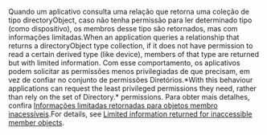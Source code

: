 
<!-- markdownlint-disable MD041-->

<span data-ttu-id="9e64b-101">Quando um aplicativo consulta uma relação que retorna uma coleção de tipo directoryObject, caso não tenha permissão para ler determinado tipo (como dispositivo), os membros desse tipo são retornados, mas com informações limitadas.</span><span class="sxs-lookup"><span data-stu-id="9e64b-101">When an application queries a relationship that returns a directoryObject type collection, if it does not have permission to read a certain derived type (like device), members of that type are returned but with limited information.</span></span> <span data-ttu-id="9e64b-102">Com esse comportamento, os aplicativos podem solicitar as permissões menos privilegiadas de que precisam, em vez de confiar no conjunto de permissões Diretórios.\*</span><span class="sxs-lookup"><span data-stu-id="9e64b-102">With this behaviour applications can request the least privileged permissions they need, rather than rely on the set of Directory.\* permissions.</span></span> <span data-ttu-id="9e64b-103">Para obter mais detalhes, confira [Informações limitadas retornadas para objetos membro inacessíveis](/graph/permissions-reference#limited-information-returned-for-inaccessible-member-objects).</span><span class="sxs-lookup"><span data-stu-id="9e64b-103">For details, see [Limited information returned for inaccessible member objects](/graph/permissions-reference#limited-information-returned-for-inaccessible-member-objects).</span></span>

